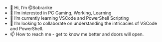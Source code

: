 - 👋 Hi, I’m @Sobrarike
- 👀 I’m interested in PC Gaming, Working, Learning
- 🌱 I’m currently learning VSCode and PowerShell Scripting
- 💞️ I’m looking to collaborate on understanding the intricacies of VSCode and PowerShell.
- 📫 How to reach me - get to know me better and doors will open.

<!---
Sobrarike/Sobrarike is a ✨ special ✨ repository because its `README.md` (this file) appears on your GitHub profile.
You can click the Preview link to take a look at your changes.
--->
